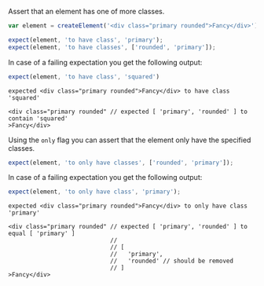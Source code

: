 Assert that an element has one of more classes.

```js
var element = createElement('<div class="primary rounded">Fancy</div>');

expect(element, 'to have class', 'primary');
expect(element, 'to have classes', ['rounded', 'primary']);
```

In case of a failing expectation you get the following output:

```js
expect(element, 'to have class', 'squared')
```

```output
expected <div class="primary rounded">Fancy</div> to have class 'squared'

<div class="primary rounded" // expected [ 'primary', 'rounded' ] to contain 'squared'
>Fancy</div>
```

Using the `only` flag you can assert that the element only have the specified classes.

```js
expect(element, 'to only have classes', ['rounded', 'primary']);
```

In case of a failing expectation you get the following output:

```js
expect(element, 'to only have class', 'primary');
```

```output
expected <div class="primary rounded">Fancy</div> to only have class 'primary'

<div class="primary rounded" // expected [ 'primary', 'rounded' ] to equal [ 'primary' ]
                             //
                             // [
                             //   'primary',
                             //   'rounded' // should be removed
                             // ]
>Fancy</div>
```
